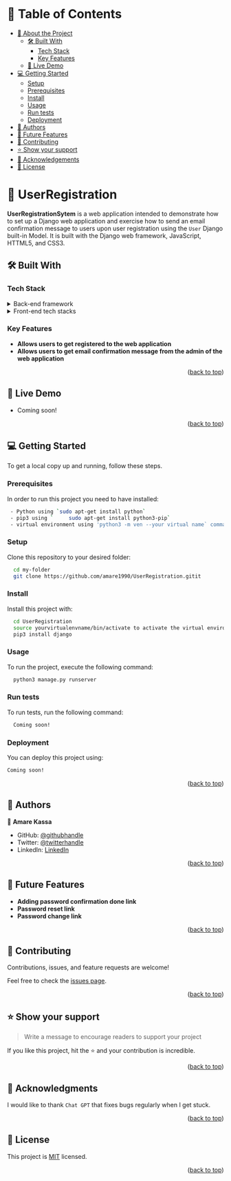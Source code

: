 <a name="readme-top"></a>


<!-- TABLE OF CONTENTS -->

# 📗 Table of Contents

- [📖 About the Project](#about-project)
  - [🛠 Built With](#built-with)
    - [Tech Stack](#tech-stack)
    - [Key Features](#key-features)
  - [🚀 Live Demo](#live-demo)
- [💻 Getting Started](#getting-started)
  - [Setup](#setup)
  - [Prerequisites](#prerequisites)
  - [Install](#install)
  - [Usage](#usage)
  - [Run tests](#run-tests)
  - [Deployment](#triangular_flag_on_post-deployment)
- [👥 Authors](#authors)
- [🔭 Future Features](#future-features)
- [🤝 Contributing](#contributing)
- [⭐️ Show your support](#support)
- [🙏 Acknowledgements](#acknowledgements)
- [📝 License](#license)

<!-- PROJECT DESCRIPTION -->

# 📖 UserRegistration <a name="about-project"></a>


**UserRegistrationSytem** is a web application intended to demonstrate how to set up a Django web application and exercise how to send an email confirmation message to users upon user registration using the `User` Django built-in Model. It is built with the Django web framework, JavaScript, HTTML5, and CSS3.

## 🛠 Built With <a name="built-with"></a>

### Tech Stack <a name="tech-stack"></a>


<details>
  <summary>Back-end framework</summary>
  <ul>
    <li><a href="https://www.djangoproject.com/">Django</a></li>
  </ul>
</details>

<details>
  <summary>Front-end tech stacks</summary>
  <ul>
    <li><a href="www.ecma-international.org/publications-and-standards/standards/ecma-262/">JavaScript</a></li>
    <li><a href="https://www.css3.com/">CSS3</a></li>
    <li><a href="https://html5.org/>HTTML5</a></li>
  </ul>
</details>

<details>
<summary>Database</summary>
  <ul>
    <li><a href="https://www.sqlite.org/download.html">SQLite</a></li>
  </ul>
</details>

<!-- Features -->

### Key Features <a name="key-features"></a>

- **Allows users to get registered to the web application**
- **Allows users to get email confirmation message from the admin of the web application**

<p align="right">(<a href="#readme-top">back to top</a>)</p>

<!-- LIVE DEMO -->

## 🚀 Live Demo <a name="live-demo"></a>

- Coming soon!

<p align="right">(<a href="#readme-top">back to top</a>)</p>

<!-- GETTING STARTED -->

## 💻 Getting Started <a name="getting-started"></a>

To get a local copy up and running, follow these steps.

### Prerequisites

In order to run this project you need to have installed:

```sh
 - Python using `sudo apt-get install python`
 - pip3 using `     sudo apt-get install python3-pip`
 - virtual environment using 'python3 -m ven --your virtual name` command
```


### Setup

Clone this repository to your desired folder:


```sh
  cd my-folder
  git clone https://github.com/amare1990/UserRegistration.gitit
```

### Install

Install this project with:

```sh
  cd UserRegistration
  source yourvirtualenvname/bin/activate to activate the virtual environment in Linux
  pip3 install django

```

### Usage

To run the project, execute the following command:

```sh
  python3 manage.py runserver
```

### Run tests

To run tests, run the following command:


```sh
  Coming soon!
```

### Deployment

You can deploy this project using:


```sh
Coming soon!

```

<p align="right">(<a href="#readme-top">back to top</a>)</p>

<!-- AUTHORS -->

## 👥 Authors <a name="authors"></a>


👤 **Amare Kassa**

- GitHub: [@githubhandle](https://github.com/amare1990)
- Twitter: [@twitterhandle](https://twitter.com/amaeremek)
- LinkedIn: [LinkedIn](https://linkedin.com/in/amaremek)

<p align="right">(<a href="#readme-top">back to top</a>)</p>

<!-- FUTURE FEATURES -->

## 🔭 Future Features <a name="future-features"></a>

- **Adding password confirmation done link**
- **Password reset link**
- **Password change link**

<p align="right">(<a href="#readme-top">back to top</a>)</p>

<!-- CONTRIBUTING -->

## 🤝 Contributing <a name="contributing"></a>

Contributions, issues, and feature requests are welcome!

Feel free to check the [issues page](https://github.com/amare1990/UserRegistration/issues).

<p align="right">(<a href="#readme-top">back to top</a>)</p>

<!-- SUPPORT -->

## ⭐️ Show your support <a name="support"></a>

> Write a message to encourage readers to support your project

If you like this project, hit the ⭐️ and your contribution is incredible.

<p align="right">(<a href="#readme-top">back to top</a>)</p>

<!-- ACKNOWLEDGEMENTS -->

## 🙏 Acknowledgments <a name="acknowledgements"></a>

I would like to thank `Chat GPT` that fixes bugs regularly when I get stuck.

<p align="right">(<a href="#readme-top">back to top</a>)</p>


<!-- LICENSE -->

## 📝 License <a name="license"></a>

This project is [MIT](./LICENSE) licensed.

<p align="right">(<a href="#readme-top">back to top</a>)</p>
